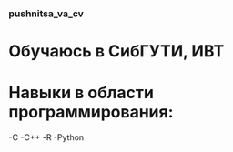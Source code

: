### pushnitsa_va_cv
# Обучаюсь в СибГУТИ, ИВТ

# Навыки в области программирования:
-С
-С++
-R
-Python